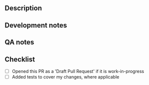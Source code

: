 ## Description

<!-- Why was this PR created? -->

## Development notes

<!-- What have you changed? Consider adding a screenshot or GIF. -->

## QA notes

<!-- How has the expected behavior changed? What testing strategies have you used? Have you QAed your final work with the design team? -->

## Checklist

- [ ] Opened this PR as a 'Draft Pull Request' if it is work-in-progress
- [ ] Added tests to cover my changes, where applicable
